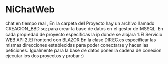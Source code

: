 # NiChatWeb
chat en tiempo real , 
En la carpeta del Proyecto hay un archivo llamado CREACION_BBD.sq; para crear la base de datos en el gestor de MSSQL.
En cada propiedad de proyecto especificas la ip donde se alojara      1.El Servicio WEB API            2.El frontend con BLAZOR
En la clase DIREC.cs especificar las mismas direcciones establecidas para poder conectarse y hacer las peticiones. Igualmente para la base de datos poner la cadena de conexion
ejecutar los dos proyectos y probar :)

